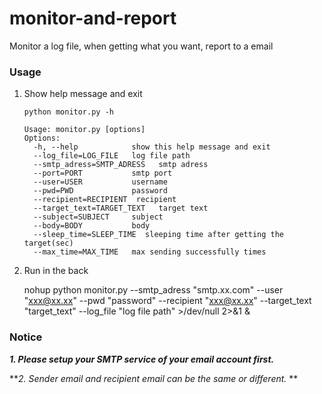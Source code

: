 # monitor-and-report
Monitor a log file, when getting what you want,  report to a email

### Usage

1. Show help message and exit

   `python monitor.py -h  `

   ```
   Usage: monitor.py [options]
   Options:
     -h, --help            show this help message and exit
     --log_file=LOG_FILE   log file path
     --smtp_adress=SMTP_ADRESS   smtp adress
     --port=PORT           smtp port
     --user=USER           username
     --pwd=PWD             password
     --recipient=RECIPIENT  recipient
     --target_text=TARGET_TEXT   target text
     --subject=SUBJECT     subject
     --body=BODY           body
     --sleep_time=SLEEP_TIME  sleeping time after getting the target(sec)
     --max_time=MAX_TIME   max sending successfully times
   ```

2. Run in the back

   nohup python monitor.py --smtp_adress "smtp.xx.com" --user "xxx@xx.xx" --pwd "password" --recipient "xxx@xx.xx" --target_text "target_text" --log_file "log file path" >/dev/null 2>&1 &

### Notice

***1. Please setup your SMTP service of your email account first.***



***2. Sender email and recipient email can be the same or different.* **

